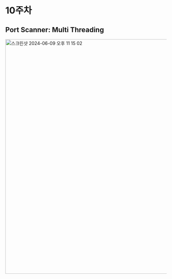 # 10주차

## Port Scanner: Multi Threading
<img width="733" alt="스크린샷 2024-06-09 오후 11 15 02" src="https://github.com/mikaniz/CPython-Guide/assets/92143119/b59f7985-6bc4-445d-ad06-62f46ebc5345">
